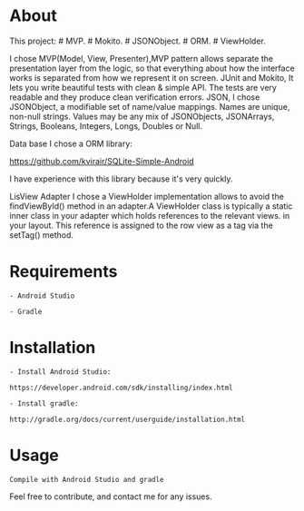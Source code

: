 # About
  This project:
    # MVP.
    # Mokito.
    # JSONObject.
    # ORM.
    # ViewHolder.
  
  I chose MVP(Model, View, Presenter),MVP pattern allows separate the presentation layer from the logic, so that everything about how the interface works is separated from how we represent it on screen. 
  JUnit and Mokito, It lets you write beautiful tests with clean & simple API.  The tests are very readable and they produce clean verification errors.
  JSON, I chose JSONObject, a modifiable set of name/value mappings. Names are unique, non-null strings. Values may be any mix of JSONObjects, JSONArrays, Strings, Booleans, Integers, Longs, Doubles or Null.
  
  Data base I chose a ORM library:
  
  https://github.com/kvirair/SQLite-Simple-Android
  
  I have experience with this library because it's very quickly.
  
  LisView Adapter I chose a ViewHolder implementation allows to avoid the findViewById() method in an adapter.A ViewHolder class is typically a static inner class in your adapter which holds references to the relevant views. in your layout. This reference is assigned to the row view as a tag via the setTag() method.
  
# Requirements

    - Android Studio

    - Gradle


# Installation

    - Install Android Studio:

    https://developer.android.com/sdk/installing/index.html

    - Install gradle:

    http://gradle.org/docs/current/userguide/installation.html

# Usage
    Compile with Android Studio and gradle


Feel free to contribute, and contact me for any issues.
